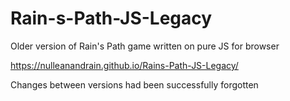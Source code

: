 # Rain-s-Path-JS-Legacy
Older version of Rain's Path game written on pure JS for browser

https://nulleanandrain.github.io/Rains-Path-JS-Legacy/

Changes between versions had been successfully forgotten
